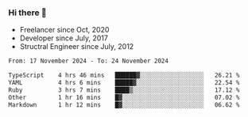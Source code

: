 ### Hi there 👋

- Freelancer since Oct, 2020
- Developer since July, 2017
- Structral Engineer since July, 2012

<!--START_SECTION:waka-->

```txt
From: 17 November 2024 - To: 24 November 2024

TypeScript    4 hrs 46 mins   ██████▓░░░░░░░░░░░░░░░░░░   26.21 %
YAML          4 hrs 6 mins    █████▓░░░░░░░░░░░░░░░░░░░   22.54 %
Ruby          3 hrs 7 mins    ████▒░░░░░░░░░░░░░░░░░░░░   17.12 %
Other         1 hr 16 mins    █▓░░░░░░░░░░░░░░░░░░░░░░░   07.02 %
Markdown      1 hr 12 mins    █▓░░░░░░░░░░░░░░░░░░░░░░░   06.62 %
```

<!--END_SECTION:waka-->
